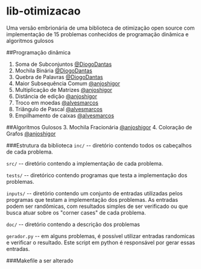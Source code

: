 # lib-otimizacao
Uma versão embrionária de uma biblioteca de otimização open source com implementação de 15 problemas conhecidos de programação dinâmica e algoritmos gulosos

##Programação dinâmica
  1. Soma de Subconjuntos [@DiogoDantas](https://github.com/DiogoDantas)
  2. Mochila Binária [@DiogoDantas](https://github.com/DiogoDantas)
  3. Quebra de Palavras [@DiogoDantas](https://github.com/DiogoDantas)
  4. Maior Subsequência Comum [@anjoshigor](https://github.com/anjoshigor)
  5. Multiplicação de Matrizes [@anjoshigor](https://github.com/anjoshigor)
  6. Distância de edição [@anjoshigor](https://github.com/anjoshigor)
  7. Troco em moedas [@alvesmarcos](https://github.com/alvesmarcos)
  8. Triângulo de Pascal [@alvesmarcos](https://github.com/alvesmarcos)
  9. Empilhamento de caixas [@alvesmarcos](https://github.com/alvesmarcos)

##Algoritmos Gulosos
  3. Mochila Fracionária [@anjoshigor](https://github.com/anjoshigor)
  4. Coloração de Grafos [@anjoshigor](https://github.com/anjoshigor)

###Estrutura da biblioteca
`inc/` -- diretório contendo todos os cabeçalhos de cada problema.

`src/` -- diretório contendo a implementação de cada problema.

`tests/` -- diretórico contendo programas que testa a implementação dos problemas.

`inputs/` -- diretório contendo um conjunto de entradas utilizadas pelos programas que testam a implementação dos problemas. As entradas podem ser randômicas, com resultados simples de ser verificado ou que busca atuar sobre os "corner cases" de cada problema.

`doc/` -- diretório contendo a descrição dos problemas

`gerador.py` -- em alguns problemas, é possível utilizar entradas randomicas e verificar o resultado. Este script em python é responsável por gerar essas entradas.

###Makefile
a ser alterado
